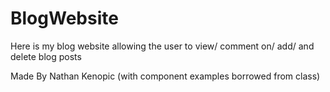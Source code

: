 # BlogWebsite
Here is my blog website allowing the user to view/ comment on/ add/ and delete blog posts

Made By Nathan Kenopic (with component examples borrowed from class)
